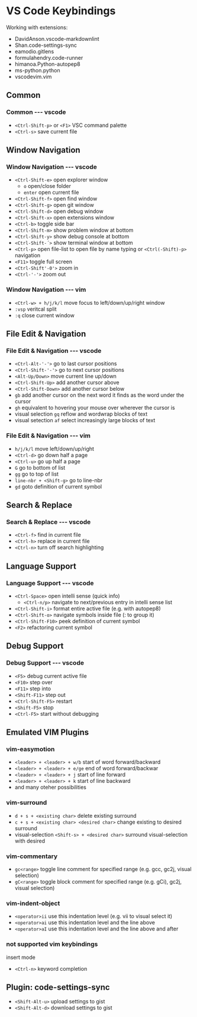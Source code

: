 # VS Code Keybindings

Working with extensions:

- DavidAnson.vscode-markdownlint
- Shan.code-settings-sync
- eamodio.gitlens
- formulahendry.code-runner
- himanoa.Python-autopep8
- ms-python.python
- vscodevim.vim

## Common

### Common --- vscode

- `<Ctrl-Shift-p>` or `<F1>` VSC command palette
- `<Ctrl-s>` save current file

## Window Navigation

### Window Navigation --- vscode

- `<Ctrl-Shift-e>` open explorer window
  - `o` open/close folder
  - `enter` open current file
- `<Ctrl-Shift-f>` open find window
- `<Ctrl-Shift-g>` open git window
- `<Ctrl-Shift-d>` open debug window
- `<Ctrl-Shift-x>` open extensions window
- `<Ctrl-b>` toggle side bar
- `<Ctrl-Shift-m>` show problem window at bottom
- `<Ctrl-Shift-y>` show debug console at bottom
- `<Ctrl-Shift-´>` show terminal window at bottom
- `<Ctrl-p>` open file-list to open file by name typing or `<Ctrl(-Shift)-p>` navigation
- `<F11>` toggle full screen
- `<Ctrl-Shift'-0'>` zoom in
- `<Ctrl-'-'>` zoom out

### Window Navigation --- vim

- `<Ctrl-w> + h/j/k/l` move focus to left/down/up/right window
- `:vsp` veritcal split
- `:q` close current window

## File Edit & Navigation

### File Edit & Navigation --- vscode

- `<Ctrl-Alt-'-'>` go to last cursor positions
- `<Ctrl-Shift-'-'>` go to next cursor positions
- `<Alt-Up/Down>` move current line up/down
- `<Ctrl-Shift-Up>` add another cursor above
- `<Ctrl-Shift-Down>` add another cursor below
- `gb` add another cursor on the next word it finds as the word under the cursor
- `gh` equivalent to hovering your mouse over wherever the cursor is
- visual selection `gq` reflow and wordwrap blocks of text
- visual setection `af` select increasingly large blocks of text

### File Edit & Navigation --- vim

- `h/j/k/l` move left/down/up/right
- `<Ctrl-d>` go down half a page
- `<Ctrl-u>` go up half a page
- `G` go to bottom of list
- `gg` go to top of list
- `line-nbr + <Shift-g>` go to line-nbr
- `gd` goto definition of current symbol

## Search & Replace

### Search & Replace --- vscode

- `<Ctrl-f>` find in current file
- `<Ctrl-h>` replace in current file
- `<Ctrl-n>` turn off search highlighting

## Language Support

### Language Support --- vscode

- `<Ctrl-Space>` open intelli sense (quick info)
  - `<Ctrl-n/p>` navigate to next/previous entry in intelli sense list
- `<Ctrl-Shift-i>` format entire active file (e.g. with autopep8)
- `<Ctrl-Shift-o>` navigate symbols inside file (: to group it)
- `<Ctrl-Shift-F10>` peek definition of current symbol
- `<F2>` refactoring current symbol

## Debug Support

### Debug Support --- vscode

- `<F5>` debug current active file
- `<F10>` step over
- `<F11>` step into
- `<Shift-F11>` step out
- `<Ctrl-Shift-F5>` restart
- `<Shift-F5>` stop
- `<Ctrl-F5>` start without debugging

## Emulated VIM Plugins

### vim-easymotion

- `<leader> + <leader> + w/b` start of word forward/backward
- `<leader> + <leader> + e/ge` end of word forward/backwar
- `<leader> + <leader> + j` start of line forward
- `<leader> + <leader> + k` start of line backward
- and many oteher possibilities

### vim-surround

- `d + s + <existing char>` delete existing surround
- `c + s + <existing char> <desired char>` change existing to desired surround
- visual-selection `<Shift-s> + <desired char>` surround visual-selection with desired

### vim-commentary

- `gc<range>` toggle line comment for specified range (e.g. gcc, gc2j, visual selection)
- `gC<range>` toggle block comment for specified range (e.g. gCi), gc2j, visual selection)

### vim-indent-object

- `<operator>ii` use this indentation level (e.g. vii to visual select it)
- `<operator>ai` use this indentation level and the line above
- `<operator>aI` use this indentation level and the line above and after

### not supported vim keybindings

insert mode
- `<Ctrl-n>` keyword completion

## Plugin: code-settings-sync

- `<Shift-Alt-u>` upload settings to gist
- `<Shift-Alt-d>` download settings to gist
